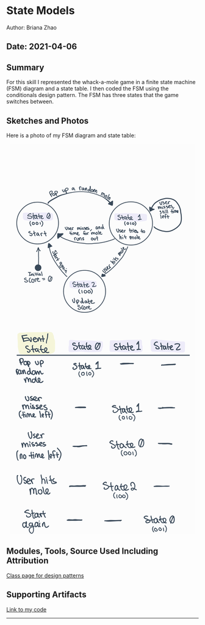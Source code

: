 #  State Models

Author: Briana Zhao

Date: 2021-04-06
-----

## Summary

For this skill I represented the whack-a-mole game in a finite state machine (FSM) diagram and a state table. I then coded the FSM using the conditionals design pattern. The FSM has three states that the game switches between.


## Sketches and Photos

Here is a photo of my FSM diagram and state table:

<center><img src="./images/fsmDiagram.jpg" /></center>


## Modules, Tools, Source Used Including Attribution

[Class page for design patterns](http://whizzer.bu.edu/briefs/design-patterns/dp-state-machine)


## Supporting Artifacts

[Link to my code](https://github.com/BU-EC444/Zhao-Briana/blob/master/skills/cluster-4/27/code/whackamole.c)


-----
